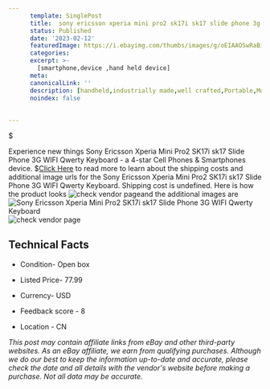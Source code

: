 ```yaml
---
      template: SinglePost
      title:  sony ericsson xperia mini pro2 sk17i sk17 slide phone 3g wifi qwerty keyboard
      status: Published
      date: '2023-02-12'
      featuredImage: https://i.ebayimg.com/thumbs/images/g/oEIAAOSwRaBi6lwq/s-l225.jpg
      categories: 
      excerpt: >-
        [smartphone,device ,hand held device]
      meta:
      canonicalLink: ''
      description: [handheld,industrially made,well crafted,Portable,Mobile,Compact,Convenient,Lightweight,Maneuverable,Man-portable,Miniature,Carriable,Hand-held,Light,Holdable,Transportable,Mobile device,Pocket-sized,On-the-go,Wireless,Cordless,Compact size,Convenient size, smartphone,device ,hand held device]
      noindex: false
      
        
---
```

$

Experience new things  Sony Ericsson Xperia Mini Pro2 SK17i sk17 Slide Phone 3G WIFI Qwerty Keyboard - a 4-star Cell Phones & Smartphones device.
$[Click Here](https://www.ebay.com/itm/354201987970?hash=item5278156b82%3Ag%3AoEIAAOSwRaBi6lwq&mkevt=1&mkcid=1&mkrid=711-53200-19255-0&campid=%253CePNCampaignId%253E&customid=%253CreferenceId%253E&toolid=10049) to read more to learn about the shipping costs and additional image urls for the  Sony Ericsson Xperia Mini Pro2 SK17i sk17 Slide Phone 3G WIFI Qwerty Keyboard. Shipping cost is undefined. Here is how the product looks ![check vendor page](https://i.ebayimg.com/thumbs/images/g/oEIAAOSwRaBi6lwq/s-l225.jpg)and the additional images are![ Sony Ericsson Xperia Mini Pro2 SK17i sk17 Slide Phone 3G WIFI Qwerty Keyboard](https://i.ebayimg.com/images/g/oEIAAOSwRaBi6lwq/s-l1600.jpg)![check vendor page](https://origin-galleryplus.ebayimg.com/ws/web/354201987970_2_0_1/225x225.jpg,https://origin-galleryplus.ebayimg.com/ws/web/354201987970_3_0_1/225x225.jpg,https://origin-galleryplus.ebayimg.com/ws/web/354201987970_4_0_1/225x225.jpg,https://origin-galleryplus.ebayimg.com/ws/web/354201987970_5_0_1/225x225.jpg,https://origin-galleryplus.ebayimg.com/ws/web/354201987970_6_0_1/225x225.jpg,https://origin-galleryplus.ebayimg.com/ws/web/354201987970_7_0_1/225x225.jpg,https://origin-galleryplus.ebayimg.com/ws/web/354201987970_8_0_1/225x225.jpg,https://origin-galleryplus.ebayimg.com/ws/web/354201987970_9_0_1/225x225.jpg,https://origin-galleryplus.ebayimg.com/ws/web/354201987970_10_0_1/225x225.jpg,https://origin-galleryplus.ebayimg.com/ws/web/354201987970_11_0_1/225x225.jpg,https://origin-galleryplus.ebayimg.com/ws/web/354201987970_12_0_1/225x225.jpg)



 ## Technical Facts 



     
      

 - Condition- Open box 


      

 - Listed Price- 77.99 


      

 - Currency- USD 


      

 - Feedback score - 8 


      

 - Location - CN 


      
      

 *_This post may contain affiliate links from eBay and other third-party websites. As an eBay affiliate, we earn from qualifying purchases. Although we do our best to keep the information up-to-date and accurate, please check the date and all details with the vendor's website before making a purchase. Not all data may be accurate._*






